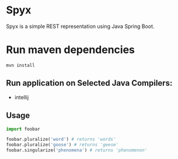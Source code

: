 # Spyx

Spyx is a simple REST representation using Java Spring Boot.

# Run maven dependencies
``` Installation
mvn install
```

## Run application on Selected Java Compilers:
- intellij

## Usage

```python
import foobar

foobar.pluralize('word') # returns 'words'
foobar.pluralize('goose') # returns 'geese'
foobar.singularize('phenomena') # returns 'phenomenon'
```
